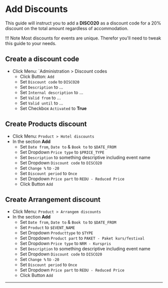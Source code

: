 # Add Discounts

This guide will instruct you to add a **DISCO20** as a discount code for a 20% discount on the total amount regardless of accommodation.

!!! Note
    Most discounts for events are unique. Therefor you'll need to tweak this guide to your needs. 

## Create a discount code
* Click Menu: `Administration > Discount codes
    * Click Button: `Add`
    * Set `Discount code` to `DISCO20`
    * Set `Description` to ...
    * Set `Internal description` to ...
    * Set `Valid from` to ...
    * Set `Valid until` to ...
    * Set Checkbox `Activated` to **True** 


## Create Products discount
* Click Menu: `Product > Hotel discounts`
* In the section **Add**
    - Set `Date from`, `Date to` & `Book to` to `$DATE_FROM`
    - Set Dropdown `Price type` to `$PRICE_TYPE`
    - Set `Description` to something descriptive including event name
    - Set Dropdown `Discount code` to `DISCO20`
    - Set `Change %` to `-20`
    - Set `Discount period` to `Once`
    - Set Dropdown `Price part` to `REDU - Reduced Price`
    - Click Button `Add`

## Create Arrangement discount
* Click Menu: `Product > Arrangem discounts`
* In the section **Add**
    - Set `Date from`, `Date to` & `Book to` to `$DATE_FROM`
    - Set `Product` to `$EVENT_NAME`
    - Set Dropdown `Producttype` to `$TYPE`
    - Set Dropdown `Product part` to `PAKET - Paket kurs/festival`
    - Set Dropdown `Price type` to `NRM - Kurspris`
    - Set `Description` to something descriptive including event name
    - Set Dropdown `Discount code` to `DISCO20`
    - Set `Change %` to `-20`
    - Set `Discount period` to `Once`
    - Set Dropdown `Price part` to `REDU - Reduced Price`
    - Click Button `Add`

---

